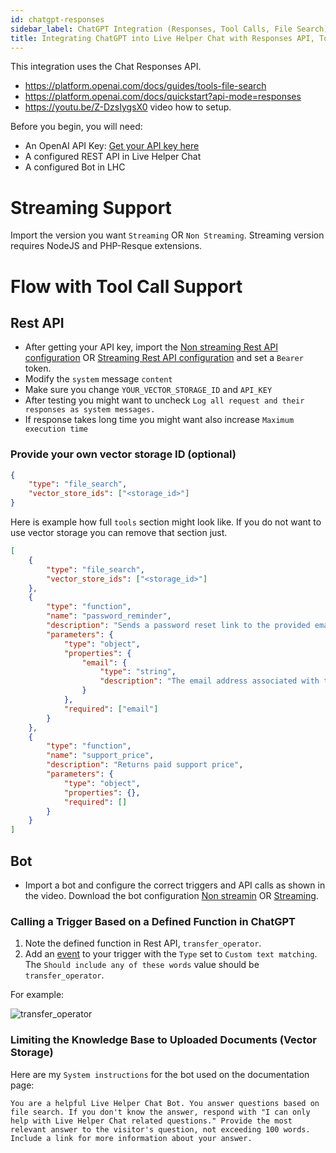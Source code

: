 ```yaml
---
id: chatgpt-responses
sidebar_label: ChatGPT Integration (Responses, Tool Calls, File Search)
title: Integrating ChatGPT into Live Helper Chat with Responses API, Tool Calls, File Search Support
---
```


This integration uses the Chat Responses API.

* https://platform.openai.com/docs/guides/tools-file-search
* https://platform.openai.com/docs/quickstart?api-mode=responses
* https://youtu.be/Z-DzsIygsX0 video how to setup.

Before you begin, you will need:

* An OpenAI API Key: [Get your API key here](https://platform.openai.com/api-keys)
* A configured REST API in Live Helper Chat
* A configured Bot in LHC

# Streaming Support

Import the version you want `Streaming` OR `Non Streaming`. Streaming version requires NodeJS and PHP-Resque extensions.

# Flow with Tool Call Support

## Rest API

* After getting your API key, import the [Non streaming Rest API configuration](/img/bot/chatgpt/chatgpt-response.json) OR [Streaming Rest API configuration](/img/bot/chatgpt/chatgpt-response-stream-api.json) and set a `Bearer` token.
* Modify the `system` message `content`
* Make sure you change `YOUR_VECTOR_STORAGE_ID` and `API_KEY`
* After testing you might want to uncheck `Log all request and their responses as system messages.`
* If response takes long time you might want also increase `Maximum execution time`

### Provide your own vector storage ID (optional)

```json
{
    "type": "file_search",
    "vector_store_ids": ["<storage_id>"]
}
```

Here is example how full `tools` section might look like. If you do not want to use vector storage you can remove that section just.

```json
[
    {
        "type": "file_search",
        "vector_store_ids": ["<storage_id>"]
    },
    {
        "type": "function",
        "name": "password_reminder",
        "description": "Sends a password reset link to the provided email address.",
        "parameters": {
            "type": "object",
            "properties": {
                "email": {
                    "type": "string",
                    "description": "The email address associated with the account."
                }
            },
            "required": ["email"]
        }
    },
    {
        "type": "function",
        "name": "support_price",
        "description": "Returns paid support price",
        "parameters": {
            "type": "object",
            "properties": {},
            "required": []
        }
    }
]
```

## Bot

* Import a bot and configure the correct triggers and API calls as shown in the video. Download the bot configuration [Non streamin](/img/bot/chatgpt/chatgpt-response-bot.json) OR [Streaming](/img/bot/chatgpt/chatgpt-response-bot-stream.json).

### Calling a Trigger Based on a Defined Function in ChatGPT

1. Note the defined function in Rest API, `transfer_operator`.
2. Add an [event](bot/triggers.md) to your trigger with the `Type` set to `Custom text matching`. The `Should include any of these words` value should be `transfer_operator`.

For example:

![transfer_operator](/img/bot/transfer-event.png)

### Limiting the Knowledge Base to Uploaded Documents (Vector Storage)

Here are my `System instructions` for the bot used on the documentation page:

```
You are a helpful Live Helper Chat Bot. You answer questions based on file search. If you don't know the answer, respond with "I can only help with Live Helper Chat related questions." Provide the most relevant answer to the visitor's question, not exceeding 100 words. Include a link for more information about your answer.
```
